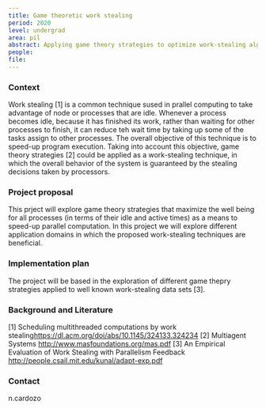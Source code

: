 ```yaml
---
title: Game theoretic work stealing
period: 2020 
level: undergrad
area: pil
abstract: Applying game theory strategies to optimize work-stealing algorithms
people: 
file: 
---
```


### Context

Work stealing [1] is a common technique sused in prallel computing to take advantage of node or processes that are idle. Whenever a process becomes idle, because it has finished its work, rather than waiting for other processes to finish, it can reduce teh wait time by taking up some of the tasks assign to other processes. The overall objective of this technique is to speed-up program execution. Taking into account this objective, game theory strategies [2] could be applied as a work-stealing technique, in which the overall behavior of the system is guaranteed by the stealing decisions taken by processors.

### Project proposal

This prject will explore game theory strategies that maximize the well being for all processes (in terms of their idle and active times) as a means to speed-up parallel computation. In this project we will explore different application domains in which the proposed work-stealing techniques are beneficial.

### Implementation plan

The project will be based in the exploration of different game thepry strategies applied to well known work-stealing data sets [3].

### Background and Literature

[1] Scheduling multithreaded computations by work stealing<https://dl.acm.org/doi/abs/10.1145/324133.324234>
[2] Multiagent Systems <http://www.masfoundations.org/mas.pdf>
[3] An Empirical Evaluation of Work Stealing with Parallelism Feedback <http://people.csail.mit.edu/kunal/adapt-exp.pdf>

### Contact

n.cardozo
